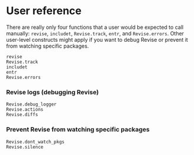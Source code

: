 # User reference

There are really only four functions that a user would be expected to call manually:
`revise`, `includet`, `Revise.track`, `entr`, and `Revise.errors`.
Other user-level constructs might apply if you want to debug Revise or
prevent it from watching specific packages.

```@docs
revise
Revise.track
includet
entr
Revise.errors
```

### Revise logs (debugging Revise)

```@docs
Revise.debug_logger
Revise.actions
Revise.diffs
```

### Prevent Revise from watching specific packages

```@docs
Revise.dont_watch_pkgs
Revise.silence
```
